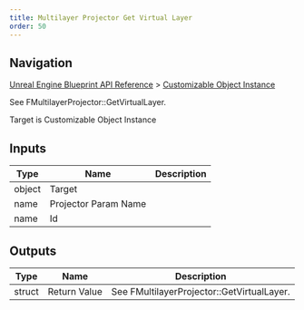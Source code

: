 ```yaml
---
title: Multilayer Projector Get Virtual Layer
order: 50
---
```

## Navigation

[Unreal Engine Blueprint API Reference](https://dev.epicgames.com/documentation/en-us/unreal-engine/BlueprintAPI) > [Customizable Object Instance](https://dev.epicgames.com/documentation/en-us/unreal-engine/BlueprintAPI/CustomizableObjectInstance)

See FMultilayerProjector::GetVirtualLayer.

Target is Customizable Object Instance

## Inputs

| Type | Name | Description |
| --- | --- | --- |
| object | Target |  |
| name | Projector Param Name |  |
| name | Id |  |

## Outputs

| Type | Name | Description |
| --- | --- | --- |
| struct | Return Value | See FMultilayerProjector::GetVirtualLayer. |

